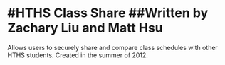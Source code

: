 #HTHS Class Share
##Written by Zachary Liu and Matt Hsu
===========

Allows users to securely share and compare class schedules with other HTHS students.
Created in the summer of 2012.
